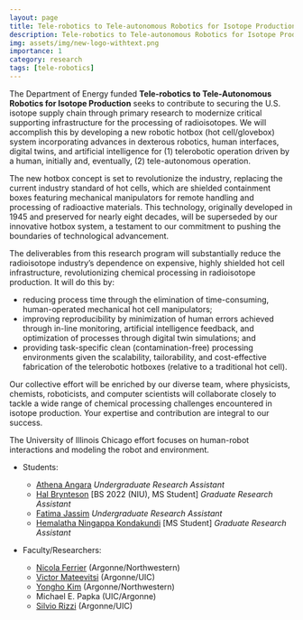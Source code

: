 ```yaml
---
layout: page
title: Tele-robotics to Tele-autonomous Robotics for Isotope Production
description: Tele-robotics to Tele-autonomous Robotics for Isotope Production
img: assets/img/new-logo-withtext.png
importance: 1
category: research
tags: [tele-robotics]
---
```


The Department of Energy funded <B>Tele-robotics to Tele-Autonomous Robotics for Isotope Production</B> seeks to contribute to securing the U.S. isotope supply chain through primary research to modernize critical supporting infrastructure for the processing of radioisotopes. We will accomplish this by developing a new robotic hotbox (hot cell/glovebox) system incorporating advances in dexterous robotics, human interfaces, digital twins, and artificial intelligence for (1) telerobotic operation driven by a human, initially and, eventually, (2) tele-autonomous operation.

The new hotbox concept is set to revolutionize the industry, replacing the current industry standard of hot cells, which are shielded containment boxes featuring mechanical manipulators for remote handling and processing of radioactive materials. This technology, originally developed in 1945 and preserved for nearly eight decades, will be superseded by our innovative hotbox system, a testament to our commitment to pushing the boundaries of technological advancement.

The deliverables from this research program will substantially reduce the radioisotope industry’s dependence on expensive, highly shielded hot cell infrastructure, revolutionizing chemical processing in radioisotope production. It will do this by: 

- reducing process time through the elimination of time-consuming, human-operated mechanical hot cell manipulators; 
- improving reproducibility by minimization of human errors achieved through in-line monitoring, artificial intelligence feedback, and optimization of processes through digital twin simulations; and 
- providing task-specific clean (contamination-free) processing environments given the scalability, tailorability, and cost-effective fabrication of the telerobotic hotboxes (relative to a traditional hot cell). 

Our collective effort will be enriched by our diverse team, where physicists, chemists, roboticists, and computer scientists will collaborate closely to tackle a wide range of chemical processing challenges encountered in isotope production. Your expertise and contribution are integral to our success.

The University of Illinois Chicago effort focuses on human-robot interactions and modeling the robot and environment.

<!--**We are looking to hire both graduate and undergraduate students for this effort.** -->

- Students:
    - [Athena Angara](https://www.linkedin.com/in/athena-angara/) _Undergraduate Research Assistant_
    - [Hal Brynteson](https://www.linkedin.com/in/hal-brynteson/) [BS 2022 (NIU), MS Student] _Graduate Research Assistant_
    - [Fatima Jassim](https://www.linkedin.com/in/fatima-jassim/) _Undergraduate Research Assistant_
    - [Hemalatha Ningappa Kondakundi](https://www.linkedin.com/in/hemaalatha-nk/) [MS Student] _Graduate Research Assistant_

- Faculty/Researchers:
    - [Nicola Ferrier](https://www.anl.gov/profile/nicola-j-ferrier) (Argonne/Northwestern)
    - [Victor Mateevitsi](https://www.alcf.anl.gov/about/people/victor-mateevitsi) (Argonne/UIC)
    - [Yongho Kim](https://www.anl.gov/profile/yongho-kim) (Argonne/Northwestern)
    - Michael E. Papka (UIC/Argonne)
    - [Silvio Rizzi](https://www.alcf.anl.gov/about/people/silvio-rizzi) (Argonne/UIC)
